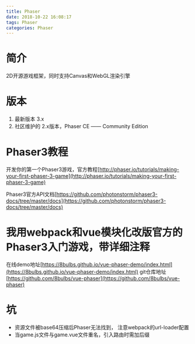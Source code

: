 ```yaml
---
title: Phaser
date: 2018-10-22 16:08:17
tags: Phaser
categories: Phaser
---
```


# 简介
2D开源游戏框架，同时支持Canvas和WebGL渲染引擎

# 版本
1. 最新版本 3.x
2. 社区维护的 2.x版本，Phaser CE —— Community Edition

# Phaser3教程
开发你的第一个Phaser3游戏，官方教程[http://phaser.io/tutorials/making-your-first-phaser-3-game](http://phaser.io/tutorials/making-your-first-phaser-3-game)
<!-- more -->
Phaser3官方API文档[https://github.com/photonstorm/phaser3-docs/tree/master/docs](https://github.com/photonstorm/phaser3-docs/tree/master/docs)

# 我用webpack和vue模块化改版官方的Phaser3入门游戏，带详细注释
在线demo地址[https://8bulbs.github.io/vue-phaser-demo/index.html](https://8bulbs.github.io/vue-phaser-demo/index.html)
git仓库地址[https://github.com/8bulbs/vue-phaser](https://github.com/8bulbs/vue-phaser)

# 坑
* 资源文件被base64压缩后Phaser无法找到， 注意webpack的url-loader配置
* 当game.js文件与game.vue文件重名，引入路由时需加后缀